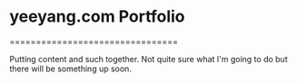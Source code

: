 
# yeeyang.com Portfolio
================================

Putting content and such together. Not quite sure what I'm going to do but there will be something up soon.
